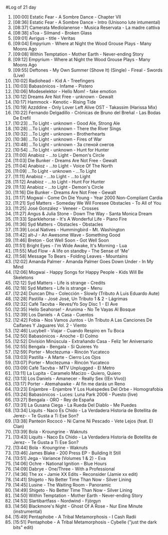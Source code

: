 #Log of 21 day

1. [00:00] Estatic Fear - A Sombre Dance - Chapter VII
1. [08:36] Estatic Fear - A Sombre Dance - Intro (Unisono lute intumental)
1. [08:37] Camerata Mediolanense - Musica Reservata - La madre cattiva
1. [08:38] sToa - Silmand - Broken Glass
1. [09:01] Avrigus - title - Veritas
1. [09:04] Empyrium - Where at Night the Wood Grouse Plays - Many Moons Ago
1. [09:08] Within Temptation - Mother Earth - Never-ending Story
1. [09:12] Empyrium - Where at Night the Wood Grouse Plays - Many Moons Ago
1. [09:55] Deftones - My Own Summer (Shove It) (Single) - Fireal - Swords (Live)
1. [10:02] Radiohead - Kid A - Treefingers
1. [10:03] Babasónicos - Infame - Pistero
1. [10:06] Modeselektor - Hello Mom! - fake emotion
1. [10:12] Dreams Are Not Free - unknown - Gewalt
1. [10:17] Hammock - Kenotic - Rising Tide
1. [10:19] Azzddine - Only Lover Left Alive OST - Takassim  (Harissa Mix)
1. [10:22] Fernando Delgadillo - Crónicas de Bruno del Breñal - Las Bodas De Erefil
1. [10:23] ...To Light - unknown - Good Ale, Strong Ale
1. [10:28] ...To Light - unknown - There the River Sings
1. [10:32] ...To Light - unknown - Brotherhearts
1. [10:38] ...To Light - unknown - Fires of War
1. [10:48] ...To Light - unknown - За стеной снегов
1. [10:54] ...To Light - unknown - Hunt for Hunter
1. [11:00] Anabioz - ...to Light - Demon's Circle
1. [11:03] Die Bunker - Dreams Are Not Free - Gewalt
1. [11:04] Anabioz - ...to Light - Voice Of The North
1. [11:09] ...To Light - unknown - ...To Light
1. [11:11] Anabioz - ...to Light - ...to Light
1. [11:12] Anabioz - ...to Light - Hunt For Hunter
1. [11:13] Anabioz - ...to Light - Demon's Circle
1. [11:16] Die Bunker - Dreams Are Not Free - Gewalt
1. [11:17] Mogwai - Come On Die Young - Year 2000 Non-Compliant Cardia
1. [11:21] Syd Matters - Someday We Wil Foresee Obstacles - To All of You
1. [11:25] José González - Veneer - Crosses
1. [11:27] Angus & Julia Stone - Down The Way - Santa Monica Dream
1. [11:33] Sparklehorse - It's A Wonderful Life - Piano Fire
1. [11:36] Syd Matters - Obstacles - Obstacles
1. [11:39] Local Natives - Hummingbird - Mt. Washington
1. [11:42] alt-J - An Awesome Wave - Something Good
1. [11:46] Breton - Got Well Soon - Got Well Soon
1. [11:51] Bright Eyes - I'm Wide Awake, It's Morning - Lua
1. [11:55] Mud Flow - A life on standby - The Sense of 'Me'
1. [11:58] Message To Bears - Folding Leaves - Mountains
1. [12:02] Amanda Palmer - Amanda Palmer Goes Down Under - In My Mind
1. [12:06] Mogwai - Happy Songs for Happy People - Kids Will Be Skeletons
1. [12:12] Syd Matters - Life is strange - Credits
1. [12:18] Syd Matters - Life is strange - Menu
1. [12:24] Duncan Dhu - Colección - Slowly (Tributo A Luis Eduardo Aute)
1. [12:28] Pastilla - José José, Un Tributo 1 & 2 - Lágrimas
1. [12:32] Café Tacvba - Reves/Yo Soy Disc 1 - El Ave
1. [12:35] Hello Seahorse! - Arunima - No Te Vayas Al Bosque
1. [12:39] Los Daniels - A Casa - Cuentos
1. [12:42] Fobia - Nos Vamos Juntos - Un Tributo A Las Canciones De Caifanes Y Jaguares Vol. 2 - Viento
1. [12:46] Lucybell - Viajar - Cuando Respiro en Tu Boca
1. [12:50] Babasónicos - Anoche - El Colmo
1. [12:52] División Minúscula - Extrañando Casa - Feliz 1er Aniversario
1. [12:55] Bengala - Bengala - Si Quieres Yo
1. [12:59] Porter - Moctezuma - Rincón Yucateco
1. [13:03] Pastilla - A Marte - Cierro Los Ojos
1. [13:07] Porter - Moctezuma - Rincón Yucateco
1. [13:09] Café Tacvba - MTV Unplugged - El Metro
1. [13:11] La Lupita - Caramelo Macizo - Quiero, Quiero
1. [13:13] Los Daniels - Amanecer - Really Sex ((En Vivo))
1. [13:17] Porter - Atemahawke - Al fin me darás un Reno
1. [13:23] Enjambre - Enjambre Y Los Huéspedes Del Orbe - Homografobia
1. [13:24] Babasónicos - Luces: Luna Park 2006 - Puesto (live)
1. [13:27] Bengala - ORO - Rey de España
1. [13:31] La Gusana Ciega - La Rueda Del Diablo - Me Puedes
1. [13:34] Liquits - Naco Es Chido - La Verdadera Historia de Botellita de Jerez- - Te Gusta a Ti Ese Son?
1. [13:38] Panteón Rococó - Ni Carne Ni Pescado - Vete Lejos (feat. El Clan)
1. [13:39] Bola - Kroungrine - Waknuts
1. [13:43] Liquits - Naco Es Chido - La Verdadera Historia de Botellita de Jerez- - Te Gusta a Ti Ese Son?
1. [13:44] Bola - Kroungrine - Waknuts
1. [13:46] James Blake - 200 Press EP - Building It Still
1. [13:51] Jega - Variance (Volumes 1 & 2) - Eva
1. [14:06] Ochre - National Ignition - Blue Hours
1. [14:09] Dabrye - One/Three - With a Professional
1. [14:36] The xx - Jamie XX Edits - Reconsider (Jamie xx edit)
1. [14:41] Shigeto - No Better Time Than Now - Silver Lining
1. [14:45] Lusine - The Waiting Room - Panoramic
1. [14:49] Shigeto - No Better Time Than Now - Silver Lining
1. [14:50] Within Temptation - Mother Earth - Never-ending Story
1. [14:53] Slartibartfass - Nordwind - Fjörgyn
1. [14:56] Blackmore's Night - Ghost Of A Rose - Nur Eine Minute (instrumental)
1. [15:49] Pentaphobe - A Tribal Metamorphosis - I Cash Radii
1. [15:51] Pentaphobe - A Tribal Metamorphosis - Cybelle ("just the dark bits" edit)
